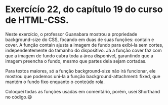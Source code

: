 # Exercícío 22, do capítulo 19 do curso de HTML-CSS.

Neste exercício, o professor Guanabara mostrou a propriedade background-size do CSS, focando em duas de suas funções: contain e cover. A função contain ajusta a imagem de fundo para exibi-la sem cortes, independentemente do tamanho do dispositivo. Já a função cover faz com que a imagem de fundo cubra toda a área disponível, garantindo que a imagem preencha o fundo, mesmo que partes dela sejam cortadas.

Para textos maiores, só a função background-size não irá funcionar, ele mostrou que podemos uni-la a função background-attachment: fixed, que mantém o fundo fixo enquanto o conteúdo rola.

Coloquei todas as funções usadas em comentário, porém, usei Shorthand no código.😄